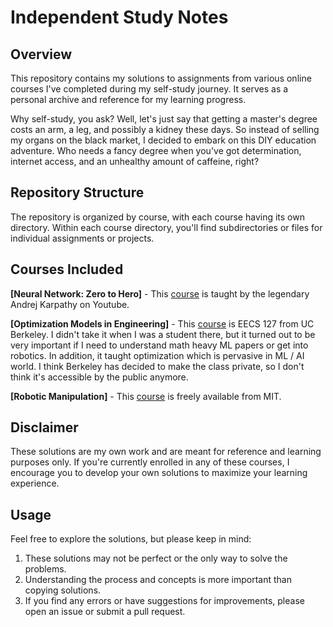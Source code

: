 # Independent Study Notes

## Overview
This repository contains my solutions to assignments from various online courses I've completed during my self-study journey. It serves as a personal archive and reference for my learning progress.

Why self-study, you ask? Well, let's just say that getting a master's degree costs an arm, a leg, and possibly a kidney these days. So instead of selling my organs on the black market, I decided to embark on this DIY education adventure. Who needs a fancy degree when you've got determination, internet access, and an unhealthy amount of caffeine, right?

## Repository Structure
The repository is organized by course, with each course having its own directory. Within each course directory, you'll find subdirectories or files for individual assignments or projects.

## Courses Included
**[Neural Network: Zero to Hero]** - This [course](https://www.youtube.com/playlist?list=PLAqhIrjkxbuWI23v9cThsA9GvCAUhRvKZ) is taught by the legendary Andrej Karpathy on Youtube. 

**[Optimization Models in Engineering]** - This [course](https://www2.eecs.berkeley.edu/Courses/EECS127/) is EECS 127 from UC Berkeley. I didn't take it when I was a student there, but it turned out to be very important if I need to understand math heavy ML papers or get into robotics. In addition, it taught optimization which is pervasive in ML / AI world. I think Berkeley has decided to make the class private, so I don't think it's accessible by the public anymore.

**[Robotic Manipulation]** - This [course](https://manipulation.csail.mit.edu/Fall2022/index.html#description) is freely available from MIT.

## Disclaimer
These solutions are my own work and are meant for reference and learning purposes only. If you're currently enrolled in any of these courses, I encourage you to develop your own solutions to maximize your learning experience.

## Usage
Feel free to explore the solutions, but please keep in mind:

1. These solutions may not be perfect or the only way to solve the problems.
2. Understanding the process and concepts is more important than copying solutions.
3. If you find any errors or have suggestions for improvements, please open an issue or submit a pull request.
